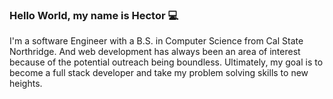 ### Hello World, my name is Hector 💻

I'm a software Engineer with a B.S. in Computer Science from Cal State Northridge. And web development has always been an area of interest because of the potential outreach being boundless. Ultimately, my goal is to become a full stack developer and take my problem solving skills to new heights.


